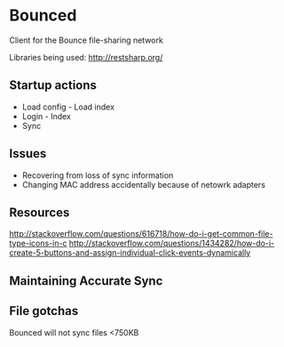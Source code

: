 Bounced
=======

Client for the Bounce file-sharing network

Libraries being used: http://restsharp.org/

Startup actions
---------------
- Load config			- Load index
- Login					- Index
- Sync

Issues
------
- Recovering from loss of sync information
- Changing MAC address accidentally because of netowrk adapters

Resources
---------

http://stackoverflow.com/questions/616718/how-do-i-get-common-file-type-icons-in-c
http://stackoverflow.com/questions/1434282/how-do-i-create-5-buttons-and-assign-individual-click-events-dynamically

Maintaining Accurate Sync
-------------------------



File gotchas
------------

Bounced will not sync files <750KB